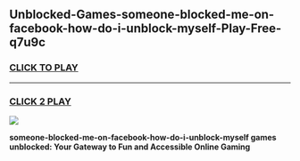 
## Unblocked-Games-someone-blocked-me-on-facebook-how-do-i-unblock-myself-Play-Free-q7u9c
<h3>
<a href="https://premium76.site?title=someone-blocked-me-on-facebook-how-do-i-unblock-myself&ref=12A">CLICK TO PLAY</a></h3>
<hr>

<h3>
<a href="https://premium76.site?title=someone-blocked-me-on-facebook-how-do-i-unblock-myself&ref=12A">CLICK 2 PLAY</a>
  
</h3>

<a href="https://premium76.site?title=someone-blocked-me-on-facebook-how-do-i-unblock-myself&ref=12A"><img src="https://clearcache.store/games.png"></a>


**someone-blocked-me-on-facebook-how-do-i-unblock-myself games unblocked: Your Gateway to Fun and Accessible Online Gaming**
